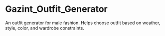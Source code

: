 # Gazint_Outfit_Generator
An outfit generator for male fashion. Helps choose outfit based on weather, style, color, and wardrobe constraints. 
